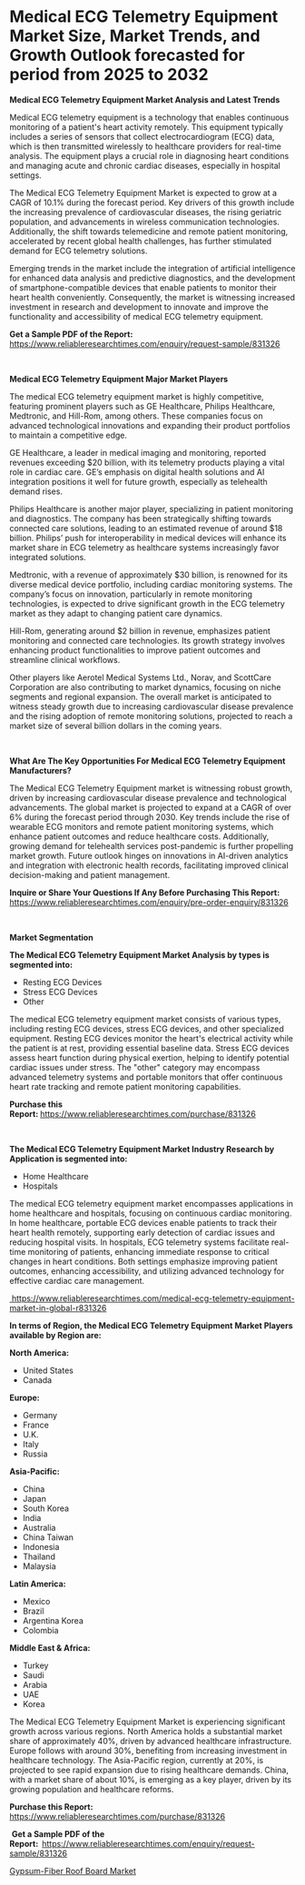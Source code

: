 <p><h1>Medical ECG Telemetry Equipment Market Size, Market Trends, and Growth Outlook forecasted for period from 2025 to 2032</h1></p><p><strong>Medical ECG Telemetry Equipment Market Analysis and Latest Trends</strong></p>
<p><p>Medical ECG telemetry equipment is a technology that enables continuous monitoring of a patient's heart activity remotely. This equipment typically includes a series of sensors that collect electrocardiogram (ECG) data, which is then transmitted wirelessly to healthcare providers for real-time analysis. The equipment plays a crucial role in diagnosing heart conditions and managing acute and chronic cardiac diseases, especially in hospital settings.</p><p>The Medical ECG Telemetry Equipment Market is expected to grow at a CAGR of 10.1% during the forecast period. Key drivers of this growth include the increasing prevalence of cardiovascular diseases, the rising geriatric population, and advancements in wireless communication technologies. Additionally, the shift towards telemedicine and remote patient monitoring, accelerated by recent global health challenges, has further stimulated demand for ECG telemetry solutions. </p><p>Emerging trends in the market include the integration of artificial intelligence for enhanced data analysis and predictive diagnostics, and the development of smartphone-compatible devices that enable patients to monitor their heart health conveniently. Consequently, the market is witnessing increased investment in research and development to innovate and improve the functionality and accessibility of medical ECG telemetry equipment.</p></p>
<p><strong>Get a Sample PDF of the Report:&nbsp;</strong> <a href="https://www.reliableresearchtimes.com/enquiry/request-sample/831326?utm_campaign=2719&utm_medium=2&utm_source=Github&utm_content=ia&utm_term=25032025&utm_id=medical-ecg-telemetry-equipment">https://www.reliableresearchtimes.com/enquiry/request-sample/831326</a></p>
<p>&nbsp;</p>
<p><strong>Medical ECG Telemetry Equipment Major Market Players</strong></p>
<p><p>The medical ECG telemetry equipment market is highly competitive, featuring prominent players such as GE Healthcare, Philips Healthcare, Medtronic, and Hill-Rom, among others. These companies focus on advanced technological innovations and expanding their product portfolios to maintain a competitive edge.</p><p>GE Healthcare, a leader in medical imaging and monitoring, reported revenues exceeding $20 billion, with its telemetry products playing a vital role in cardiac care. GE’s emphasis on digital health solutions and AI integration positions it well for future growth, especially as telehealth demand rises.</p><p>Philips Healthcare is another major player, specializing in patient monitoring and diagnostics. The company has been strategically shifting towards connected care solutions, leading to an estimated revenue of around $18 billion. Philips’ push for interoperability in medical devices will enhance its market share in ECG telemetry as healthcare systems increasingly favor integrated solutions.</p><p>Medtronic, with a revenue of approximately $30 billion, is renowned for its diverse medical device portfolio, including cardiac monitoring systems. The company’s focus on innovation, particularly in remote monitoring technologies, is expected to drive significant growth in the ECG telemetry market as they adapt to changing patient care dynamics.</p><p>Hill-Rom, generating around $2 billion in revenue, emphasizes patient monitoring and connected care technologies. Its growth strategy involves enhancing product functionalities to improve patient outcomes and streamline clinical workflows.</p><p>Other players like Aerotel Medical Systems Ltd., Norav, and ScottCare Corporation are also contributing to market dynamics, focusing on niche segments and regional expansion. The overall market is anticipated to witness steady growth due to increasing cardiovascular disease prevalence and the rising adoption of remote monitoring solutions, projected to reach a market size of several billion dollars in the coming years.</p></p>
<p>&nbsp;</p>
<p><strong>What Are The Key Opportunities For Medical ECG Telemetry Equipment Manufacturers?</strong></p>
<p><p>The Medical ECG Telemetry Equipment market is witnessing robust growth, driven by increasing cardiovascular disease prevalence and technological advancements. The global market is projected to expand at a CAGR of over 6% during the forecast period through 2030. Key trends include the rise of wearable ECG monitors and remote patient monitoring systems, which enhance patient outcomes and reduce healthcare costs. Additionally, growing demand for telehealth services post-pandemic is further propelling market growth. Future outlook hinges on innovations in AI-driven analytics and integration with electronic health records, facilitating improved clinical decision-making and patient management.</p></p>
<p><strong>Inquire or Share Your Questions If Any Before Purchasing This Report:</strong> <a href="https://www.reliableresearchtimes.com/enquiry/pre-order-enquiry/831326?utm_campaign=2719&utm_medium=2&utm_source=Github&utm_content=ia&utm_term=25032025&utm_id=medical-ecg-telemetry-equipment">https://www.reliableresearchtimes.com/enquiry/pre-order-enquiry/831326</a></p>
<p>&nbsp;</p>
<p><strong>Market Segmentation</strong></p>
<p><strong>The Medical ECG Telemetry Equipment Market Analysis by types is segmented into:</strong></p>
<p><ul><li>Resting ECG Devices</li><li>Stress ECG Devices</li><li>Other</li></ul></p>
<p><p>The medical ECG telemetry equipment market consists of various types, including resting ECG devices, stress ECG devices, and other specialized equipment. Resting ECG devices monitor the heart's electrical activity while the patient is at rest, providing essential baseline data. Stress ECG devices assess heart function during physical exertion, helping to identify potential cardiac issues under stress. The "other" category may encompass advanced telemetry systems and portable monitors that offer continuous heart rate tracking and remote patient monitoring capabilities.</p></p>
<p><strong>Purchase this Report:&nbsp;</strong><a href="https://www.reliableresearchtimes.com/purchase/831326?utm_campaign=2719&utm_medium=2&utm_source=Github&utm_content=ia&utm_term=25032025&utm_id=medical-ecg-telemetry-equipment">https://www.reliableresearchtimes.com/purchase/831326</a></p>
<p>&nbsp;</p>
<p><strong>The Medical ECG Telemetry Equipment Market Industry Research by Application is segmented into:</strong></p>
<p><ul><li>Home Healthcare</li><li>Hospitals</li></ul></p>
<p><p>The medical ECG telemetry equipment market encompasses applications in home healthcare and hospitals, focusing on continuous cardiac monitoring. In home healthcare, portable ECG devices enable patients to track their heart health remotely, supporting early detection of cardiac issues and reducing hospital visits. In hospitals, ECG telemetry systems facilitate real-time monitoring of patients, enhancing immediate response to critical changes in heart conditions. Both settings emphasize improving patient outcomes, enhancing accessibility, and utilizing advanced technology for effective cardiac care management.</p></p>
<p><a href="https://www.reliableresearchtimes.com/medical-ecg-telemetry-equipment-market-in-global-r831326?utm_campaign=2719&utm_medium=2&utm_source=Github&utm_content=ia&utm_term=25032025&utm_id=medical-ecg-telemetry-equipment">&nbsp;https://www.reliableresearchtimes.com/medical-ecg-telemetry-equipment-market-in-global-r831326</a></p>
<p><strong>In terms of Region, the Medical ECG Telemetry Equipment Market Players available by Region are:</strong></p>
<p>
    <p> <strong> North America: </strong>
        <ul>
            <li>United States</li>
            <li>Canada</li>
        </ul>
        </p> 
    <p> <strong> Europe: </strong>
        <ul>
            <li>Germany</li>
            <li>France</li>
            <li>U.K.</li>
            <li>Italy</li>
            <li>Russia</li>
        </ul>
        </p> 
    <p> <strong> Asia-Pacific: </strong>
        <ul>
            <li>China</li>
            <li>Japan</li>
            <li>South Korea</li>
            <li>India</li>
            <li>Australia</li>
            <li>China Taiwan</li>
            <li>Indonesia</li>
            <li>Thailand</li>
            <li>Malaysia</li>
        </ul>
        </p> 
    <p> <strong> Latin America: </strong>
        <ul>
            <li>Mexico</li>
            <li>Brazil</li>
            <li>Argentina Korea</li>
            <li>Colombia</li>
        </ul>
        </p> 
    <p> <strong> Middle East & Africa: </strong>
        <ul>
            <li>Turkey</li>
            <li>Saudi</li>
            <li>Arabia</li>
            <li>UAE</li>
            <li>Korea</li>
        </ul>
    </p>
    </p>
<p><p>The Medical ECG Telemetry Equipment Market is experiencing significant growth across various regions. North America holds a substantial market share of approximately 40%, driven by advanced healthcare infrastructure. Europe follows with around 30%, benefiting from increasing investment in healthcare technology. The Asia-Pacific region, currently at 20%, is projected to see rapid expansion due to rising healthcare demands. China, with a market share of about 10%, is emerging as a key player, driven by its growing population and healthcare reforms.</p></p>
<p><strong>Purchase this Report: </strong><a href="https://www.reliableresearchtimes.com/purchase/831326?utm_campaign=2719&utm_medium=2&utm_source=Github&utm_content=ia&utm_term=25032025&utm_id=medical-ecg-telemetry-equipment">https://www.reliableresearchtimes.com/purchase/831326</a></p>
<p>&nbsp;<strong>Get a Sample PDF of the Report:&nbsp;&nbsp;</strong><a href="https://www.reliableresearchtimes.com/enquiry/request-sample/831326?utm_campaign=2719&utm_medium=2&utm_source=Github&utm_content=ia&utm_term=25032025&utm_id=medical-ecg-telemetry-equipment">https://www.reliableresearchtimes.com/enquiry/request-sample/831326</a></p>
<p><strong></strong></p>
<p><p><a href="https://github.com/nafidurii/Market-Research-Report-List-1/blob/main/gypsum-fiber-roof-board-market.md?utm_campaign=2719&utm_medium=2&utm_source=Github&utm_content=ia&utm_term=25032025&utm_id=medical-ecg-telemetry-equipment">Gypsum-Fiber Roof Board Market</a></p></p>